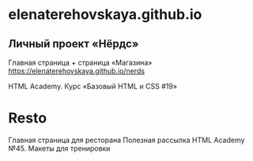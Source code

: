 # elenaterehovskaya.github.io

<h2>Личный проект «Нёрдс»</h2>
Главная страница + страница «Магазина» <a href="https://elenaterehovskaya.github.io/nerds" target="_blank">https://elenaterehovskaya.github.io/nerds</a>

HTML Academy. Курс «Базовый HTML и CSS #19»


# Resto
Главная страница для ресторана
Полезная рассылка HTML Academy №45. Макеты для тренировки


